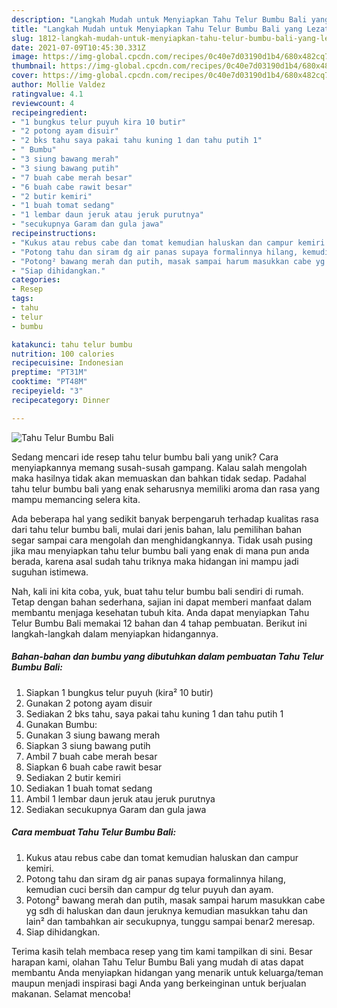 ```yaml
---
description: "Langkah Mudah untuk Menyiapkan Tahu Telur Bumbu Bali yang Lezat"
title: "Langkah Mudah untuk Menyiapkan Tahu Telur Bumbu Bali yang Lezat"
slug: 1812-langkah-mudah-untuk-menyiapkan-tahu-telur-bumbu-bali-yang-lezat
date: 2021-07-09T10:45:30.331Z
image: https://img-global.cpcdn.com/recipes/0c40e7d03190d1b4/680x482cq70/tahu-telur-bumbu-bali-foto-resep-utama.jpg
thumbnail: https://img-global.cpcdn.com/recipes/0c40e7d03190d1b4/680x482cq70/tahu-telur-bumbu-bali-foto-resep-utama.jpg
cover: https://img-global.cpcdn.com/recipes/0c40e7d03190d1b4/680x482cq70/tahu-telur-bumbu-bali-foto-resep-utama.jpg
author: Mollie Valdez
ratingvalue: 4.1
reviewcount: 4
recipeingredient:
- "1 bungkus telur puyuh kira 10 butir"
- "2 potong ayam disuir"
- "2 bks tahu saya pakai tahu kuning 1 dan tahu putih 1"
- " Bumbu"
- "3 siung bawang merah"
- "3 siung bawang putih"
- "7 buah cabe merah besar"
- "6 buah cabe rawit besar"
- "2 butir kemiri"
- "1 buah tomat sedang"
- "1 lembar daun jeruk atau jeruk purutnya"
- "secukupnya Garam dan gula jawa"
recipeinstructions:
- "Kukus atau rebus cabe dan tomat kemudian haluskan dan campur kemiri."
- "Potong tahu dan siram dg air panas supaya formalinnya hilang, kemudian cuci bersih dan campur dg telur puyuh dan ayam."
- "Potong² bawang merah dan putih, masak sampai harum masukkan cabe yg sdh di haluskan dan daun jeruknya kemudian masukkan tahu dan lain² dan tambahkan air secukupnya, tunggu sampai benar2 meresap."
- "Siap dihidangkan."
categories:
- Resep
tags:
- tahu
- telur
- bumbu

katakunci: tahu telur bumbu 
nutrition: 100 calories
recipecuisine: Indonesian
preptime: "PT31M"
cooktime: "PT48M"
recipeyield: "3"
recipecategory: Dinner

---
```



![Tahu Telur Bumbu Bali](https://img-global.cpcdn.com/recipes/0c40e7d03190d1b4/680x482cq70/tahu-telur-bumbu-bali-foto-resep-utama.jpg)

Sedang mencari ide resep tahu telur bumbu bali yang unik? Cara menyiapkannya memang susah-susah gampang. Kalau salah mengolah maka hasilnya tidak akan memuaskan dan bahkan tidak sedap. Padahal tahu telur bumbu bali yang enak seharusnya memiliki aroma dan rasa yang mampu memancing selera kita.



Ada beberapa hal yang sedikit banyak berpengaruh terhadap kualitas rasa dari tahu telur bumbu bali, mulai dari jenis bahan, lalu pemilihan bahan segar sampai cara mengolah dan menghidangkannya. Tidak usah pusing jika mau menyiapkan tahu telur bumbu bali yang enak di mana pun anda berada, karena asal sudah tahu triknya maka hidangan ini mampu jadi suguhan istimewa.


Nah, kali ini kita coba, yuk, buat tahu telur bumbu bali sendiri di rumah. Tetap dengan bahan sederhana, sajian ini dapat memberi manfaat dalam membantu menjaga kesehatan tubuh kita. Anda dapat menyiapkan Tahu Telur Bumbu Bali memakai 12 bahan dan 4 tahap pembuatan. Berikut ini langkah-langkah dalam menyiapkan hidangannya.

<!--inarticleads1-->

##### Bahan-bahan dan bumbu yang dibutuhkan dalam pembuatan Tahu Telur Bumbu Bali:

1. Siapkan 1 bungkus telur puyuh (kira² 10 butir)
1. Gunakan 2 potong ayam disuir
1. Sediakan 2 bks tahu, saya pakai tahu kuning 1 dan tahu putih 1
1. Gunakan  Bumbu:
1. Gunakan 3 siung bawang merah
1. Siapkan 3 siung bawang putih
1. Ambil 7 buah cabe merah besar
1. Siapkan 6 buah cabe rawit besar
1. Sediakan 2 butir kemiri
1. Sediakan 1 buah tomat sedang
1. Ambil 1 lembar daun jeruk atau jeruk purutnya
1. Sediakan secukupnya Garam dan gula jawa




<!--inarticleads2-->

##### Cara membuat Tahu Telur Bumbu Bali:

1. Kukus atau rebus cabe dan tomat kemudian haluskan dan campur kemiri.
1. Potong tahu dan siram dg air panas supaya formalinnya hilang, kemudian cuci bersih dan campur dg telur puyuh dan ayam.
1. Potong² bawang merah dan putih, masak sampai harum masukkan cabe yg sdh di haluskan dan daun jeruknya kemudian masukkan tahu dan lain² dan tambahkan air secukupnya, tunggu sampai benar2 meresap.
1. Siap dihidangkan.




Terima kasih telah membaca resep yang tim kami tampilkan di sini. Besar harapan kami, olahan Tahu Telur Bumbu Bali yang mudah di atas dapat membantu Anda menyiapkan hidangan yang menarik untuk keluarga/teman maupun menjadi inspirasi bagi Anda yang berkeinginan untuk berjualan makanan. Selamat mencoba!
